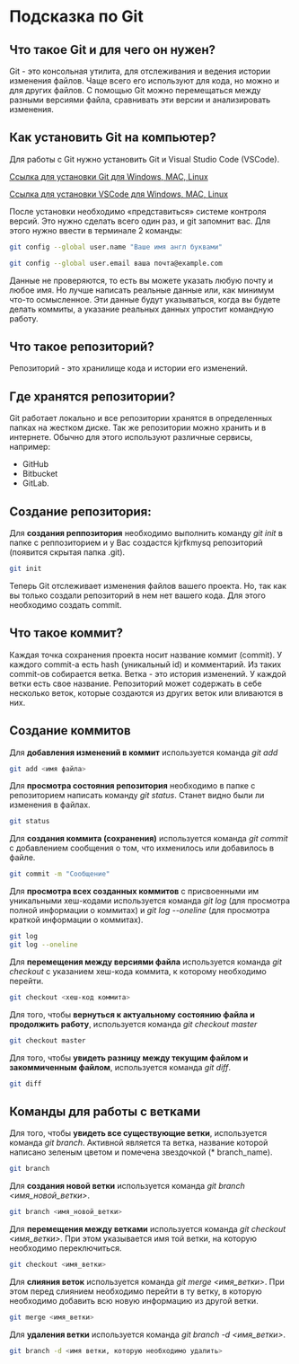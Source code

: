 # Подсказка по Git

## Что такое Git и для чего он нужен?
Git - это консольная утилита, для отслеживания и ведения истории изменения файлов. Чаще всего его используют для кода, но можно и для других файлов.
С помощью Git можно перемещаться между разными версиями файла, сравнивать эти версии и анализировать изменения.

## Как установить Git на компьютер?
Для работы с Git нужно установить Git и Visual Studio Code (VSCode).

 [Ссылка для установки Git для Windows, MAC, Linux](https://git-scm.com/downloads "Ссылка для установки Git")

 [Ссылка для установки VSCode для Windows, MAC, Linux](https://code.visualstudio.com/Download "Ссылка для установки VSCode")

 После установки необходимо «представиться» системе контроля версий. Это нужно сделать всего один раз, и git запомнит вас. Для этого нужно ввести в терминале 2 команды:

 ```sh
git config --global user.name "Ваше имя англ буквами"

```
```sh
git config --global user.email ваша почта@example.com
```
Данные не проверяются, то есть вы можете указать любую почту и любое имя. Но лучше написать реальные данные или, как минимум что-то осмысленное. Эти данные будут указываться, когда вы будете делать коммиты, а указание реальных данных упростит командную работу.

## Что такое репозиторий?
Репозиторий - это хранилище кода и истории его изменений. 

## Где хранятся репозитории?
Git работает локально и все репозитории хранятся в определенных папках на жестком диске. Так же репозитории можно хранить и в интернете. Обычно для этого используют различные сервисы, например:
* GitHub
* Bitbucket
* GitLab.

## Создание репозитория:

Для **создания реппозитория** необходимо выполнить команду *git init* в папке с реппозиторием и у Вас создастся kjrfkmysq репозиторий (появится скрытая папка .git).
```sh
git init 
```
Теперь Git отслеживает изменения файлов вашего проекта. Но, так как вы только создали репозиторий в нем нет вашего кода. Для этого необходимо создать commit.

## Что такое коммит?
Каждая точка сохранения проекта носит название коммит (commit). У каждого commit-a есть hash (уникальный id) и комментарий. Из таких commit-ов собирается ветка. Ветка - это история изменений. У каждой ветки есть свое название. Репозиторий может содержать в себе несколько веток, которые создаются из других веток или вливаются в них.

## Создание коммитов

Для **добавления изменений в коммит** используется команда *git add* 
```sh
git add <имя файла>
```

Для **просмотра состояния репозитория** необходимо в папке с репозиторием написать команду *git status*. Станет видно были ли изменения в файлах.
```sh
git status
```

Для **создания коммита (сохранения)** используется команда *git commit* с добавлением сообщения о том, что ихменилось или добавилось в файле.
```sh
git commit -m "Сообщение"
``` 
Для **просмотра всех созданных коммитов** с присвоенными им уникальными хеш-кодами используется команда *git log* (для просмотра полной информации о коммитах) и *git log --oneline* (для просмотра краткой информации о коммитах).
```sh
git log
git log --oneline
```
Для **перемещения между версиями файла** используется команда *git checkout* с указанием хеш-кода коммита, к которому необходимо перейти.
```sh
git checkout <хеш-код коммита>
```
Для того, чтобы **вернуться к актуальному состоянию файла и продолжить работу**, используется команда *git checkout master*
```sh
git checkout master
```

Для того, чтобы **увидеть разницу между текущим файлом и закоммиченным файлом**, используется команда *git diff*.
```sh
git diff
```
## Команды для работы с ветками

Для того, чтобы **увидеть все существующие ветки**, используется команда *git branch*. Активной является та ветка, название которой написано зеленым цветом и помечена звездочкой (* branch_name).
```sh
git branch
```

Для **создания новой ветки** используется команда *git branch <имя_новой_ветки>*.
```sh
git branch <имя_новой_ветки>
```
Для **перемещения между ветками** используется команда *git checkout <имя_ветки>*. При этом указывается имя той ветки, на которую необходимо переключиться.
```sh
git checkout <имя_ветки>
```
Для **слияния веток** используется команда *git merge <имя_ветки>*. При этом перед слиянием необходимо перейти в ту ветку, в которую необходимо добавить всю новую информацию из другой ветки. 
```sh
git merge <имя_ветки>
```
Для **удаления ветки** используется команда *git branch -d <имя_ветки>*. 
```sh
git branch -d <имя ветки, которую необходимо удалить>
```
